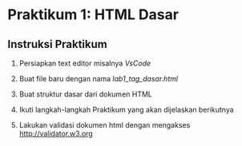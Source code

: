 # Praktikum 1: HTML Dasar 

## Instruksi Praktikum

1. Persiapkan text editor misalnya *VsCode*

2. Buat file baru dengan nama *lab1_tag_dasar.html*

3. Buat struktur dasar dari dokumen HTML

4. Ikuti langkah-langkah Praktikum yang akan dijelaskan berikutnya

5. Lakukan validasi dokumen html dengan mengakses http://validator.w3.org

